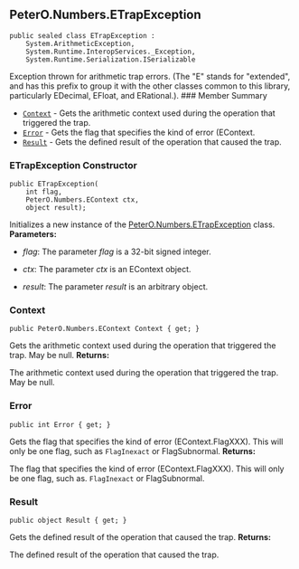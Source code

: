 ## PeterO.Numbers.ETrapException

    public sealed class ETrapException :
        System.ArithmeticException,
        System.Runtime.InteropServices._Exception,
        System.Runtime.Serialization.ISerializable

 Exception thrown for arithmetic trap errors. (The "E" stands for "extended", and has this prefix to group it with the other classes common to this library, particularly EDecimal, EFloat, and ERational.).  ### Member Summary
* <code>[Context](#Context)</code> - Gets the arithmetic context used during the operation that triggered the trap.
* <code>[Error](#Error)</code> - Gets the flag that specifies the kind of error (EContext.
* <code>[Result](#Result)</code> - Gets the defined result of the operation that caused the trap.

<a id="Void_ctor_Int32_EContext_Object"></a>
### ETrapException Constructor

    public ETrapException(
        int flag,
        PeterO.Numbers.EContext ctx,
        object result);

 Initializes a new instance of the [PeterO.Numbers.ETrapException](PeterO.Numbers.ETrapException.md) class.  <b>Parameters:</b>

 * <i>flag</i>: The parameter  <i>flag</i>
 is a 32-bit signed integer.

 * <i>ctx</i>: The parameter  <i>ctx</i>
 is an EContext object.

 * <i>result</i>: The parameter  <i>result</i>
 is an arbitrary object.

<a id="Context"></a>
### Context

    public PeterO.Numbers.EContext Context { get; }

 Gets the arithmetic context used during the operation that triggered the trap. May be null.  <b>Returns:</b>

The arithmetic context used during the operation that triggered the trap. May be null.

<a id="Error"></a>
### Error

    public int Error { get; }

 Gets the flag that specifies the kind of error (EContext.FlagXXX). This will only be one flag, such as  `FlagInexact`  or FlagSubnormal.  <b>Returns:</b>

The flag that specifies the kind of error (EContext.FlagXXX). This will only be one flag, such as.  `FlagInexact`  or FlagSubnormal.

<a id="Result"></a>
### Result

    public object Result { get; }

 Gets the defined result of the operation that caused the trap.  <b>Returns:</b>

The defined result of the operation that caused the trap.
